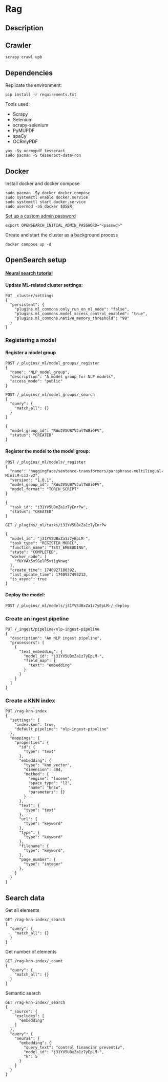 # Rag

## Description


## Crawler
```
scrapy crawl upb
```

## Dependencies
Replicate the environment:
```
pip install -r requirements.txt
```

Tools used:
- Scrapy
- Selenium
- scrapy-selenium
- PyMUPDF
- spaCy
- OCRmyPDF

```
yay -Sy ocrmypdf tesseract
sudo pacman -S tesseract-data-ron
```

## Docker
Install docker and docker compose
 ```
 sudo pacman -Sy docker docker-compose
 sudo systemctl enable docker.service
 sudo systemctl start docker.service  
 sudo usermod -aG docker $USER
 ```
[Set up a custom admin password](https://opensearch.org/docs/latest/security/configuration/demo-configuration/#setting-up-a-custom-admin-password)
```
export OPENSEARCH_INITIAL_ADMIN_PASSWORD="<passwd>"
```

Create and start the cluster as a background process
```
docker compose up -d
```

## OpenSearch setup
#### [Neural search tutorial](https://opensearch.org/docs/latest/search-plugins/neural-search-tutorial/)

#### Update ML-related cluster settings:
```
PUT _cluster/settings
{
  "persistent": {
    "plugins.ml_commons.only_run_on_ml_node": "false",
    "plugins.ml_commons.model_access_control_enabled": "true",
    "plugins.ml_commons.native_memory_threshold": "99"
  }
}
```

### Registering a model

#### Register a model group
```
POST /_plugins/_ml/model_groups/_register
{
  "name": "NLP_model_group",
  "description": "A model group for NLP models",
  "access_mode": "public"
}
```

```
POST /_plugins/_ml/model_groups/_search
{
  "query": {
    "match_all": {}
  }
}
```

```
{
  "model_group_id": "RWo2V5UB7VJulTW8i0FV",
  "status": "CREATED"
}
```

#### Register the model to the model group:
```
POST /_plugins/_ml/models/_register
{
  "name": "huggingface/sentence-transformers/paraphrase-multilingual-MiniLM-L12-v2",
  "version": "1.0.1",
  "model_group_id": "RWo2V5UB7VJulTW8i0FV",
  "model_format": "TORCH_SCRIPT"
}
```

```
{
  "task_id": "i31YV5UBxZa1z7yEnrPw",
  "status": "CREATED"
}
```

```
GET /_plugins/_ml/tasks/i31YV5UBxZa1z7yEnrPw
```

```
{
  "model_id": "j31YV5UBxZa1z7yEpLM-",
  "task_type": "REGISTER_MODEL",
  "function_name": "TEXT_EMBEDDING",
  "state": "COMPLETED",
  "worker_node": [
    "fUYVAX5xSGelP5vt1gVnwg"
  ],
  "create_time": 1740927180392,
  "last_update_time": 1740927493212,
  "is_async": true
}
```

#### Deploy the model:
```
POST /_plugins/_ml/models/j31YV5UBxZa1z7yEpLM-/_deploy
```

### Create an ingest pipeline
```
PUT /_ingest/pipeline/nlp-ingest-pipeline
{
  "description": "An NLP ingest pipeline",
  "processors": [
    {
      "text_embedding": {
        "model_id": "j31YV5UBxZa1z7yEpLM-",
        "field_map": {
          "text": "embedding"
        }
      }
    }
  ]
}
```

### Create a KNN index
```
PUT /rag-knn-index
{
  "settings": {
    "index.knn": true,
    "default_pipeline": "nlp-ingest-pipeline"
  },
  "mappings": {
    "properties": {
      "id": {
        "type": "text"
      },
      "embedding": {
        "type": "knn_vector",
        "dimension": 384,
        "method": {
          "engine": "lucene",
          "space_type": "l2",
          "name": "hnsw",
          "parameters": {}
        }
      },
      "text": {
        "type": "text"
      },
      "url": {
        "type": "keyword"
      },
      "type": {
        "type": "keyword"
      },
      "filename": {
        "type": "keyword",
      },
      "page_number": {
        "type": "integer"
      },
    }
  }
}
```

## Search data
Get all elements
```
GET /rag-knn-index/_search
{
  "query": {
    "match_all": {}
  }
}
```

Get number of elements
```
GET /rag-knn-index/_count
{
  "query": {
    "match_all": {}
  }
}
```

Semantic search
```
GET /rag-knn-index/_search
{
  "_source": {
    "excludes": [
      "embedding"
    ]
  },
  "query": {
    "neural": {
      "embedding": {
        "query_text": "control financiar preventiv",
        "model_id": "j31YV5UBxZa1z7yEpLM-",
        "k": 5
      }
    }
  }
}
```
